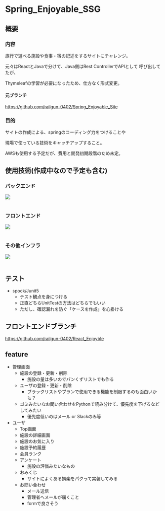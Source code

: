 # Spring_Enjoyable_SSG
## 概要
### 内容 
旅行で遊べる施設や食事・宿の記述をするサイトにチャレンジ。

元々はReactとJavaで分けて、Java側はRest ControllerでAPIとして
呼び出してたが、

Thymeleafの学習が必要になったため、仕方なく形式変更。

#### 元ブランチ
https://github.com/railgun-0402/Spring_Enjoyable_Site

### 目的
サイトの作成による、springのコーディング力をつけることや

現場で使っている技術をキャッチアップすること。

AWSも使用する予定だが、費用と開発初期段階のため未定。

## 使用技術(作成中なので予定も含む)
### バックエンド
<img src="https://skillicons.dev/icons?i=java,spring" /> <br /><br />

### フロントエンド
<img src="https://skillicons.dev/icons?i=html,css,javascript,jquery" /> <br /><br />

### その他インフラ
<img src="https://skillicons.dev/icons?i=docker,mysql" /> <br /><br />

## テスト
- spock/Junit5
  - テスト観点を身につける
  - 正直どちらUnitTestの方法はどちらでもいい
  - ただし、確認漏れを防ぐ「ケースを作成」を心掛ける

## フロントエンドブランチ
https://github.com/railgun-0402/React_Enjoyble

## feature
- 管理画面
  - 施設の登録・更新・削除
    - 施設の量は多いのでパンくずリストでも作る
  - ユーザの登録・更新・削除
    - ブラックリストやプランで使用できる機能を制限するのも面白いかも？
  - ゴミみたいなお問い合わせをPythonで読み分けて、優先度を下げるなどしてみたい
    - 優先度低いのはメール or Slackのみ等
- ユーザ
  - Top画面
  - 施設の詳細画面
  - 施設のお気に入り
  - 施設予約履歴
  - 会員ランク
  - アンケート
    - 施設の評価みたいなもの
  - おみくじ
    - サイトによくある娯楽をパクって実装してみる
  - お問い合わせ
    - メール送信
    - 管理者へメールが届くこと
    - formで良さそう
